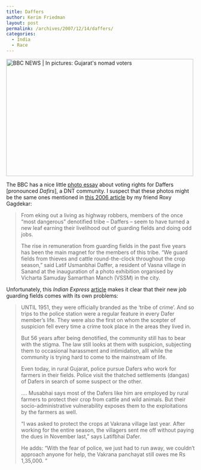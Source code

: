 ```yaml
---
title: Daffers
author: Kerim Friedman
layout: post
permalink: /archives/2007/12/14/daffers/
categories:
  - India
  - Race
---
```

<a href="http://news.bbc.co.uk/2/shared/spl/hi/picture_gallery/07/south_asia_gujarat0s_nomad_voters/html/1.stm" onclick="_gaq.push(['_trackEvent', 'outbound-article', 'http://news.bbc.co.uk/2/shared/spl/hi/picture_gallery/07/south_asia_gujarat0s_nomad_voters/html/1.stm', '']);"  title="BBC NEWS | In pictures: Gujarat's nomad voters"><img src="http://farm3.static.flickr.com/2402/2110161906_45da220fcb.jpg" width="500" height="313" alt="BBC NEWS | In pictures: Gujarat's nomad voters" /></a>

The BBC has a nice little <a href="http://news.bbc.co.uk/2/shared/spl/hi/picture_gallery/07/south_asia_gujarat0s_nomad_voters/html/1.stm" onclick="_gaq.push(['_trackEvent', 'outbound-article', 'http://news.bbc.co.uk/2/shared/spl/hi/picture_gallery/07/south_asia_gujarat0s_nomad_voters/html/1.stm', 'photo essay']);" >photo essay</a> about voting rights for Daffers [pronounced *Dafirs*], a DNT community. I suspect that these photos might be the same ones mentioned in <a href="http://roxygagdekar.blogspot.com/2006/12/daffers-fight-criminal-tag-turn.html" onclick="_gaq.push(['_trackEvent', 'outbound-article', 'http://roxygagdekar.blogspot.com/2006/12/daffers-fight-criminal-tag-turn.html', 'this 2006 article']);" >this 2006 article</a> by my friend Roxy Gagdekar:

> From eking out a living as highway robbers, members of the once “most dangerous” denotified tribe &#8211; Daffers &#8211; seem to have turned a new leaf earning their livelihood out of guarding fields and doing odd jobs.
> 
> The rise in remuneration from guarding fields in the past five years has been the main magnet for the members of this tribe. “We guard fields from thieves and cattle round-the-clock throughout the crop season,” said Latif Usmanbhai Daffer, a resident of Vasna village in Sanand at the inauguration of a photo exhibition organised by Vicharta Samuday Samarthan Manch (VSSM) in the city. 

Unfortunately, this *Indian Express* <a href="http://in.news.yahoo.com/070208/48/6bxdv.html" onclick="_gaq.push(['_trackEvent', 'outbound-article', 'http://in.news.yahoo.com/070208/48/6bxdv.html', 'article']);" >article</a> makes it clear that their new job guarding fields comes with its own problems:

> UNTIL 1951, they were officially branded as the &#8216;tribe of crime&#8217;. And so trips to the police station were a regular feature in every Dafer member&#8217;s life. They were also the first on whom the scepter of suspicion fell every time a crime took place in the areas they lived in.
> 
> But 56 years after being denotified, the community still has to bear with the stigma. The law still looks at them with suspicion, subjecting them to occasional harassment and intimidation, alll while the community is trying hard to come to the mainstream of life.
> 
> Even today, in rural Gujarat, police pursue Dafers who work for farmers in their fields. Police visit the thatched settlements (dangas) of Dafers in search of some suspect or the other. 
> 
> &#8230;. Musabhai says most of the Dafers like him are employed by rural farmers to protect their crop from cattle and wild animals. But their socio-administrative vulnerability exposes them to the exploitations by the farmers as well.
> 
> &#8220;I was asked to protect the crops at Vakrana village last year. After working for the entire season, the villagers sent me off without paying the dues in November last,&#8221; says Latifbhai Dafer.
> 
> He adds: &#8220;With the fear of police, we just had to run away, we couldn&#8217;t approach anyone for help, the Vakrana panchayat still owes me Rs 1,35,000. &#8221; 

